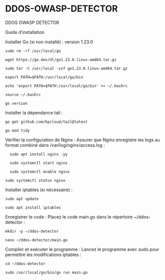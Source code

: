 # DDOS-OWASP-DETECTOR
DDOS OWASP DETECTOR 

Guide d’installation

Installer Go (si non installé) : version 1.23.0

    sudo rm -rf /usr/local/go

    wget https://go.dev/dl/go1.23.0.linux-amd64.tar.gz

    sudo tar -C /usr/local -xzf go1.23.0.linux-amd64.tar.gz

    export PATH=$PATH:/usr/local/go/bin

    echo 'export PATH=$PATH:/usr/local/go/bin' >> ~/.bashrc

    source ~/.bashrc

    go version

Installer la dépendance tail : 

    go get github.com/hpcloud/tail@latest

    go mod tidy

Vérifier la configuration de Nginx : Assurer que Nginx enregistre les logs au format combiné dans /var/log/nginx/access.log : 

      sudo apt install nginx -yy
      
      sudo systemctl start nginx
      
      sudo systemctl enable nginx
      
    sudo systemctl status nginx

Installer iptables (si nécessaire) : 

    sudo apt update

    sudo apt install iptables

Enregistrer le code : Placez le code main.go dans le répertoire ~/ddos-detector : 

    mkdir -p ~/ddos-detector

    nano ~/ddos-detector/main.go

Compiler et exécuter le programme : Lancez le programme avec sudo pour permettre les modifications iptables : 

    cd ~/ddos-detector

    sudo /usr/local/go/bin/go run main.go

